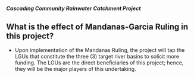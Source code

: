 ##### Cascading Community Rainwater Catchment Project

## What is the effect of Mandanas-Garcia Ruling in this project?


 - Upon implementation of the Mandanas Ruling, the project will tap the LGUs that constitute the three (3) target river basins to solicit more funding. The LGUs are the direct beneficiaries of this project; hence, they will be the major players of this undertaking.

